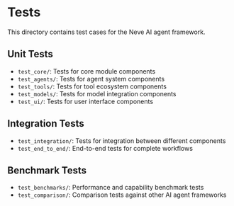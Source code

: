 # Tests

This directory contains test cases for the Neve AI agent framework.

## Unit Tests

- `test_core/`: Tests for core module components
- `test_agents/`: Tests for agent system components
- `test_tools/`: Tests for tool ecosystem components
- `test_models/`: Tests for model integration components
- `test_ui/`: Tests for user interface components

## Integration Tests

- `test_integration/`: Tests for integration between different components
- `test_end_to_end/`: End-to-end tests for complete workflows

## Benchmark Tests

- `test_benchmarks/`: Performance and capability benchmark tests
- `test_comparison/`: Comparison tests against other AI agent frameworks
